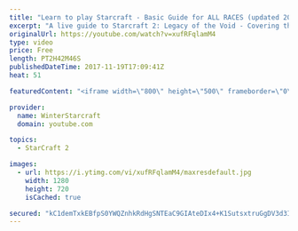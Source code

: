 ```yaml
---
title: "Learn to play Starcraft - Basic Guide for ALL RACES (updated 2017)"
excerpt: "A live guide to Starcraft 2: Legacy of the Void - Covering the basics and build orders for all of the races, and covering the important decisions to be made early in the game.  Not a step by step guide but a demonstration once you have the very basics of the units and races!"
originalUrl: https://youtube.com/watch?v=xufRFqlamM4
type: video
price: Free
length: PT2H42M46S
publishedDateTime: 2017-11-19T17:09:41Z
heat: 51

featuredContent: "<iframe width=\"800\" height=\"500\" frameborder=\"0\" src=\"https://www.youtube.com/embed/xufRFqlamM4\" allow=\"accelerometer; autoplay; encrypted-media; gyroscope; picture-in-picture\" allowfullscreen></iframe>"

provider:
  name: WinterStarcraft
  domain: youtube.com

topics:
  - StarCraft 2

images:
  - url: https://i.ytimg.com/vi/xufRFqlamM4/maxresdefault.jpg
    width: 1280
    height: 720
    isCached: true

secured: "kC1demTxkEBfpS0YWQZnhkRdHgSNTEaC9GIAteDIx4+K1SutsxtruGgDV3d3IvUvXyUrwziIeisH2hBEZDGKM1yYvybphtg9iDVZJCa2z45GCDCgTZVWZIB5jqOti2M4eMQB/xQwjSxC9qycRo7u54bnNfS0oXhRrBiEa5K+Jj5Gjse/z4KqYzzDm++eDVIbXXoh+4co2dUjmA98DlSPaOseRdsbTWQv6JGV5ZJrPwcBWCmcytP4CoJ84SS+ItRV7wI0W3SIhJkicylSRn1YDOZzqDOgUxQU3WYvTi19Yn6jlkqpAxm4iqujXSCPUpl3wJItd6WUaI2XDZTXHfuBG7pmiY4lxwZNzxDdqULsl8JlruKSXnpu37AScMaNPGCNsry25L+OsCNhsWjDAVGqd+od0RRd/YjZ/XXmcP4iKySmKTSH90q6iuwTsHHqI+L3;nCJY/WkcYK5BL39zKYqcXQ=="
---
```


